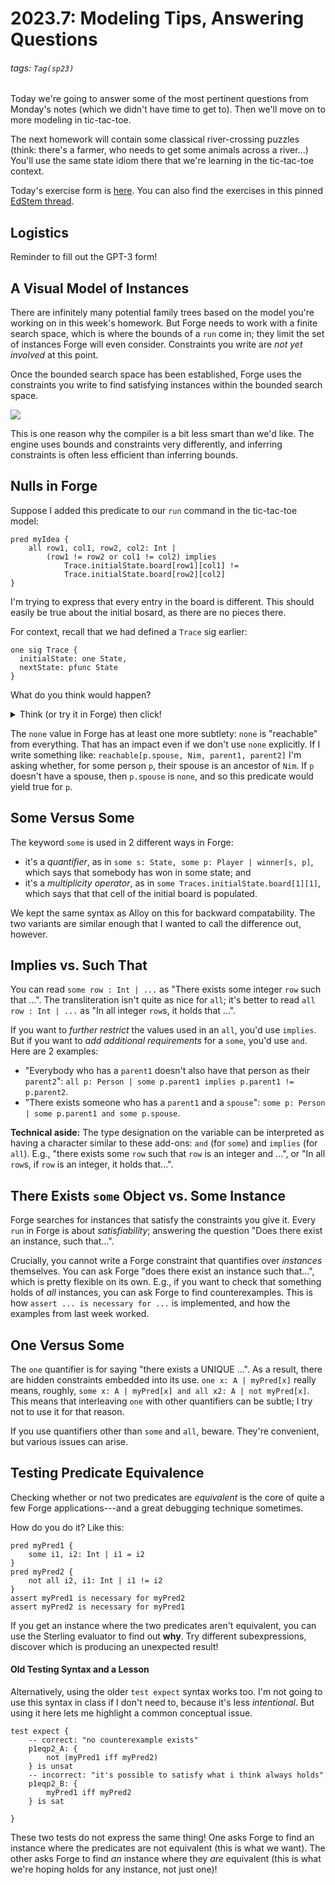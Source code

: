 # 2023.7: Modeling Tips, Answering Questions

###### tags: `Tag(sp23)`

Today we're going to answer some of the most pertinent questions from Monday's notes (which we didn't have time to get to). Then we'll move on to more modeling in tic-tac-toe. 

The next homework will contain some classical river-crossing puzzles (think: there's a farmer, who needs to get some animals across a river...) You'll use the same state idiom there that we're learning in the tic-tac-toe context. 


Today's exercise form is [here](https://forms.gle/uFoUXvm47ztd2Hpo8). You can also find the exercises in this pinned [EdStem thread](https://edstem.org/us/courses/31922/discussion/2543864).

## Logistics

Reminder to fill out the GPT-3 form!

## A Visual Model of Instances 

There are infinitely many potential family trees based on the model you're working on in this week's homework. But Forge needs to work with a finite search space, which is where the bounds of a `run` come in; they limit the set of instances Forge will even consider. Constraints you write are _not yet involved_ at this point.

Once the bounded search space has been established, Forge uses the constraints you write to find satisfying instances within the bounded search space.

![](https://i.imgur.com/eQ76Hv8.png)

This is one reason why the compiler is a bit less smart than we'd like. The engine uses bounds and constraints very differently, and inferring constraints is often less efficient than inferring bounds.

## Nulls in Forge

Suppose I added this predicate to our `run` command in the tic-tac-toe model:

```alloy
pred myIdea {
    all row1, col1, row2, col2: Int | 
        (row1 != row2 or col1 != col2) implies
            Trace.initialState.board[row1][col1] != 
            Trace.initialState.board[row2][col2]
}
```

I'm trying to express that every entry in the board is different. This should easily be true about the initial bosard, as there are no pieces there.

For context, recall that we had defined a `Trace` sig earlier:

```alloy
one sig Trace {
  initialState: one State,
  nextState: pfunc State
}
```

What do you think would happen?

<details>
<summary>Think (or try it in Forge) then click!</summary>
It's very likely this predicate would be unsatisfiable, given the constraints on the initial state. Why? 
    
Because null equals itself. In Forge, null is called `none`. We can check this:
    
```alloy
    test expect {
        nullity: {none != none} is unsat
    } 
```    
    
Thus, when you're writing constraints like the above, you need to watch out for `none`: _every_ cell in the initial board is equal to _every_ other cell!
</details>

The `none` value in Forge has at least one more subtlety: `none` is "reachable" from everything. That has an impact even if we don't use `none` explicitly. If I write something like: `reachable[p.spouse, Nim, parent1, parent2]` I'm asking whether, for some person `p`, their spouse is an ancestor of `Nim`. If `p` doesn't have a spouse, then `p.spouse` is `none`, and so this predicate would yield true for `p`.

## Some Versus Some

The keyword `some` is used in 2 different ways in Forge:
* it's a _quantifier_, as in `some s: State, some p: Player | winner[s, p]`, which says that somebody has won in some state; and
* it's a _multiplicity operator_, as in `some Traces.initialState.board[1][1]`, which says that that cell of the initial board is populated. 

We kept the same syntax as Alloy on this for backward compatability. The two variants are similar enough that I wanted to call the difference out, however. 

## Implies vs. Such That

You can read `some row : Int | ...` as "There exists some integer `row` such that ...". The transliteration isn't quite as nice for `all`; it's better to read `all row : Int | ...` as "In all integer `row`s, it holds that ...". 

If you want to _further restrict_ the values used in an `all`, you'd use `implies`. But if you want to _add additional requirements_ for a `some`, you'd use `and`.  Here are 2 examples:
* "Everybody who has a `parent1` doesn't also have that person as their `parent2`": `all p: Person | some p.parent1 implies p.parent1 != p.parent2`.
* "There exists someone who has a `parent1` and a `spouse`": `some p: Person | some p.parent1 and some p.spouse`.

**Technical aside:** The type designation on the variable can be interpreted as having a character similar to these add-ons: `and` (for `some`) and `implies` (for `all`). E.g., "there exists some `row` such that `row` is an integer and ...", or "In all `row`s, if `row` is an integer, it holds that...".

## There Exists `some` Object vs. Some Instance

Forge searches for instances that satisfy the constraints you give it. Every `run` in Forge is about _satisfiability_; answering the question "Does there exist an instance, such that...". 

Crucially, you cannot write a Forge constraint that quantifies over _instances_ themselves. You can ask Forge "does there exist an instance such that...", which is pretty flexible on its own. E.g., if you want to check that something holds of _all_ instances, you can ask Forge to find counterexamples. This is how `assert ... is necessary for ...` is implemented, and how the examples from last week worked.

## One Versus Some

The `one` quantifier is for saying "there exists a UNIQUE ...". As a result, there are hidden constraints embedded into its use. `one x: A | myPred[x]` really means, roughly, `some x: A | myPred[x] and all x2: A | not myPred[x]`. This means that interleaving `one` with other quantifiers can be subtle; I try not to use it for that reason.

If you use quantifiers other than `some` and `all`, beware. They're convenient, but various issues can arise.

## Testing Predicate Equivalence

Checking whether or not two predicates are _equivalent_ is the core of quite a few Forge applications---and a great debugging technique sometimes. 

How do you do it? Like this:

```alloy
pred myPred1 {
    some i1, i2: Int | i1 = i2
}
pred myPred2 {
    not all i2, i1: Int | i1 != i2
}
assert myPred1 is necessary for myPred2
assert myPred2 is necessary for myPred1
```

If you get an instance where the two predicates aren't equivalent, you can use the Sterling evaluator to find out **why**. Try different subexpressions, discover which is producing an unexpected result!

#### Old Testing Syntax and a Lesson

Alternatively, using the older `test expect` syntax works too. I'm not going to use this syntax in class if I don't need to, because it's less _intentional_. But using it here lets me highlight a common conceptual issue.

```alloy
test expect {
    -- correct: "no counterexample exists"
    p1eqp2_A: {
        not (myPred1 iff myPred2)        
    } is unsat
    -- incorrect: "it's possible to satisfy what i think always holds"
    p1eqp2_B: {
        myPred1 iff myPred2
    } is sat

}
```

These two tests do not express the same thing! One asks Forge to find an instance where the predicates are not equivalent (this is what we want). The other asks Forge to find _an_ instance where they _are_ equivalent (this is what we're hoping holds for any instance, not just one)!
